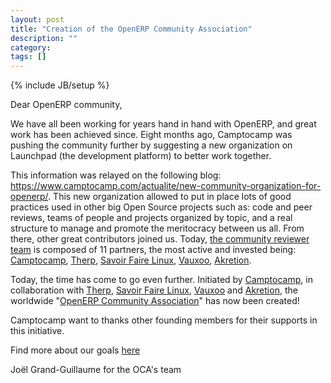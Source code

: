 ```yaml
---
layout: post
title: "Creation of the OpenERP Community Association"
description: ""
category: 
tags: []
---
```

{% include JB/setup %}


Dear OpenERP community,

We have all been working for years hand in hand with OpenERP, and great work has been achieved since. Eight months ago, Camptocamp was pushing the community further by suggesting a new organization on Launchpad (the development platform) to better work together.

This information was relayed on the following blog: <a href="https://www.camptocamp.com/actualite/new-community-organization-for-openerp/">https://www.camptocamp.com/actualite/new-community-organization-for-openerp/</a>. This new organization allowed to put in place lots of good practices used in other big Open Source projects such as: code and peer reviews, teams of people and projects organized by topic, and a real structure to manage and promote the meritocracy between us all. From there, other great contributors joined us. Today, [the community reviewer team](https://launchpad.net/~openerp-community-reviewer) is composed of 11 partners, the most active and invested being: <a href="http://camptocamp.com">Camptocamp</a>, <a href="http://therp.nl/">Therp</a>, <a href="http://www.savoirfairelinux.com/en/">Savoir Faire Linux</a>, <a href="http://vauxoo.com/">Vauxoo</a>, <a href="http://www.akretion.com/">Akretion</a>.

Today, the time has come to go even further. Initiated by <a href="http://camptocamp.com">Camptocamp</a>, in collaboration with <a href="http://therp.nl/">Therp</a>, <a href="http://www.savoirfairelinux.com/en/">Savoir Faire Linux</a>, <a href="http://vauxoo.com/">Vauxoo</a> and <a href="http://www.akretion.com/">Akretion</a>, the worldwide "<a href="http://openerp-community-association.org/">OpenERP Community Association</a>" has now been created!


Camptocamp want to thanks other founding members for their supports in this initiative.

Find more about our goals [here](/01_about.html)



Joël Grand-Guillaume for the OCA's team
